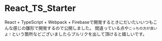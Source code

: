 # React_TS_Starter

React + TypeScript + Webpack + Firebaseで開発するときにだいたいいつもこんな感じの雛形で開発するので公開しました。
間違っている点や`こっちの方が良いよ！`という箇所などございましたらプルリクを出して頂けると嬉しいです。